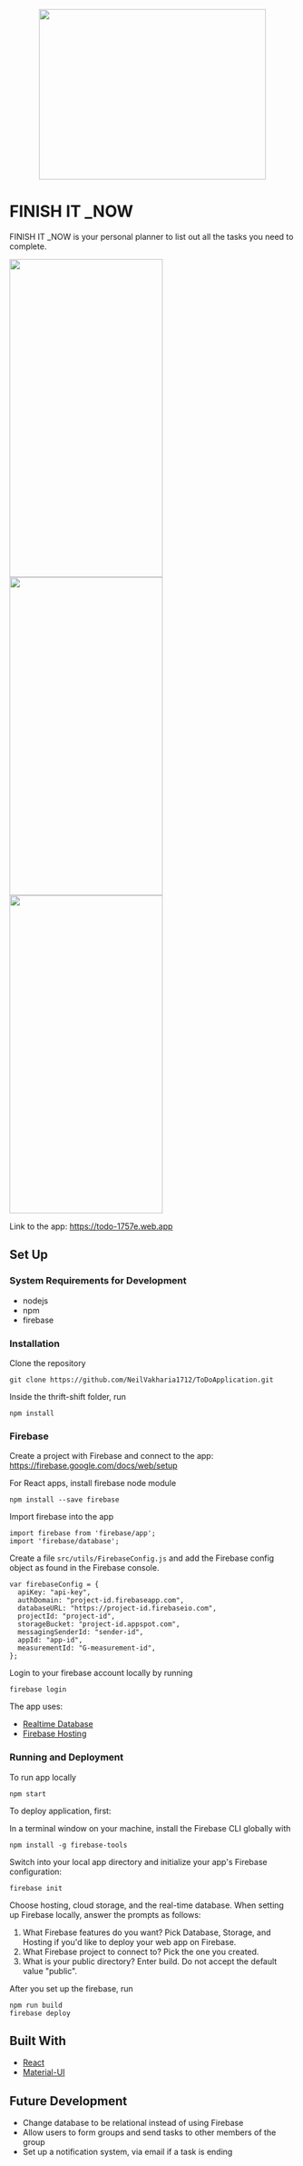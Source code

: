 <p align="center"><img width="400" height="300" src="https://github.com/NeilVakharia1712/ToDoApplication/blob/master/public/images/logo.jpeg"></p>

# FINISH IT _NOW 
FINISH IT _NOW is your personal planner to list out all the tasks you need to complete.

<p float="left"><img width="270" height="560" src="https://github.com/NeilVakharia1712/ToDoApplication/blob/master/public/images/step1.jpeg">
<img width="270" height="560" src="https://github.com/NeilVakharia1712/ToDoApplication/blob/master/public/images/step2.jpeg">
<img width="270" height="560" src="https://github.com/NeilVakharia1712/ToDoApplication/blob/master/public/images/step3.jpeg">

Link to the app: https://todo-1757e.web.app


## Set Up

### System Requirements for Development
* nodejs
* npm
* firebase

### Installation
Clone the repository
```
git clone https://github.com/NeilVakharia1712/ToDoApplication.git
```
Inside the thrift-shift folder, run
```
npm install
```

### Firebase
Create a project with Firebase and connect to the app: https://firebase.google.com/docs/web/setup

For React apps, install firebase node module
```
npm install --save firebase
```
Import firebase into the app
```
import firebase from 'firebase/app';
import 'firebase/database';
```
Create a file `src/utils/FirebaseConfig.js` and add the Firebase config object as found in the Firebase console.
```
var firebaseConfig = {
  apiKey: "api-key",
  authDomain: "project-id.firebaseapp.com",
  databaseURL: "https://project-id.firebaseio.com",
  projectId: "project-id",
  storageBucket: "project-id.appspot.com",
  messagingSenderId: "sender-id",
  appId: "app-id",
  measurementId: "G-measurement-id",
};
```


Login to your firebase account locally by running
```
firebase login
```

The app uses:
* [Realtime Database](https://firebase.google.com/docs/database)
* [Firebase Hosting](https://firebase.google.com/docs/hosting)

### Running and Deployment
To run app locally
```
npm start
```
To deploy application, first:

In a terminal window on your machine, install the Firebase CLI globally with
```
npm install -g firebase-tools
```
Switch into your local app directory and initialize your app's Firebase configuration:
```
firebase init
```
Choose hosting, cloud storage, and the real-time database.
When setting up Firebase locally, answer the prompts as follows:
1. What Firebase features do you want? Pick Database, Storage, and Hosting if you'd like to deploy your web app on Firebase.
2. What Firebase project to connect to? Pick the one you created. 
3. What is your public directory? Enter build. Do not accept the default value "public".

After you set up the firebase, run 
```
npm run build
firebase deploy
```

## Built With
* [React](https://reactjs.org/)
* [Material-UI](https://material-ui.com/)

## Future Development
* Change database to be relational instead of using Firebase
* Allow users to form groups and send tasks to other members of the group
* Set up a notification system, via email if a task is ending
